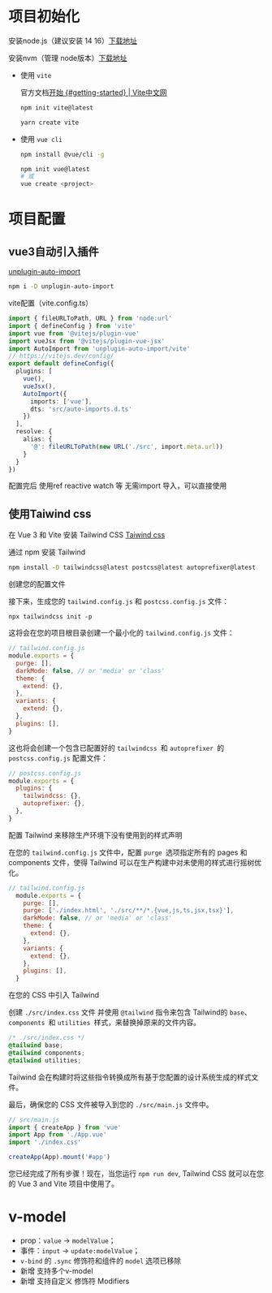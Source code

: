 # 项目初始化

安装node.js（建议安装 14 16）[下载地址](https://nodejs.org/zh-cn/download/releases)

安装nvm（管理 node版本）[下载地址]( https://github.com/coreybutler/nvm-windows/releases)

- 使用 `vite`

  官方文档[开始 {#getting-started} | Vite中文网](https://vitejs.cn/guide/#overview)

  ```bash
  npm init vite@latest
  ```

  ```bash
  yarn create vite
  ```

  

- 使用 `vue cli`

  ```bash
  npm install @vue/cli -g
  ```

  ```bash
  npm init vue@latest
  # 或
  vue create <project>
  ```




# 项目配置

## vue3自动引入插件

[unplugin-auto-import](https://www.npmjs.com/package/unplugin-auto-import)

```bash
npm i -D unplugin-auto-import
```

vite配置（vite.config.ts）

```ts
import { fileURLToPath, URL } from 'node:url'
import { defineConfig } from 'vite'
import vue from '@vitejs/plugin-vue'
import vueJsx from '@vitejs/plugin-vue-jsx'
import AutoImport from 'unplugin-auto-import/vite'
// https://vitejs.dev/config/
export default defineConfig({
  plugins: [
    vue(),
    vueJsx(),
    AutoImport({
      imports: ['vue'],
      dts: 'src/auto-imports.d.ts'
    })
  ],
  resolve: {
    alias: {
      '@': fileURLToPath(new URL('./src', import.meta.url))
    }
  }
})

```

配置完后 使用ref reactive watch 等 无需import 导入，可以直接使用



##  使用Taiwind css

在 Vue 3 和 Vite 安装 Tailwind CSS [Taiwind css](https://www.w3cschool.cn/tailwind_css/tailwind_css-izj53p90.html?RECACHE=1) 

通过 npm 安装 Tailwind

```bash
npm install -D tailwindcss@latest postcss@latest autoprefixer@latest
```

创建您的配置文件

接下来，生成您的 `tailwind.config.js` 和 `postcss.config.js` 文件：

```
npx tailwindcss init -p
```

这将会在您的项目根目录创建一个最小化的 `tailwind.config.js` 文件：

```js
// tailwind.config.js
module.exports = {
  purge: [],
  darkMode: false, // or 'media' or 'class'
  theme: {
    extend: {},
  },
  variants: {
    extend: {},
  },
  plugins: [],
}
```

这也将会创建一个包含已配置好的 `tailwindcss `和 `autoprefixer `的 `postcss.config.js` 配置文件：

```js
// postcss.config.js
module.exports = {
  plugins: {
    tailwindcss: {},
    autoprefixer: {},
  },
}
```

配置 Tailwind 来移除生产环境下没有使用到的样式声明

在您的 `tailwind.config.js` 文件中，配置 `purge `选项指定所有的 pages 和 components 文件，使得 Tailwind 可以在生产构建中对未使用的样式进行摇树优化。

```js
// tailwind.config.js
  module.exports = {
    purge: [],
    purge: ['./index.html', './src/**/*.{vue,js,ts,jsx,tsx}'],
    darkMode: false, // or 'media' or 'class'
    theme: {
      extend: {},
    },
    variants: {
      extend: {},
    },
    plugins: [],
  }
```

在您的 CSS 中引入 Tailwind

创建 `./src/index.css` 文件 并使用 `@tailwind` 指令来包含 Tailwind的 `base`、 `components `和 `utilities `样式，来替换掉原来的文件内容。

```css
/* ./src/index.css */
@tailwind base;
@tailwind components;
@tailwind utilities;
```

Tailwind 会在构建时将这些指令转换成所有基于您配置的设计系统生成的样式文件。

最后，确保您的 CSS 文件被导入到您的 `./src/main.js` 文件中。

```js
// src/main.js
import { createApp } from 'vue'
import App from './App.vue'
import './index.css'

createApp(App).mount('#app')
```

您已经完成了所有步骤！现在，当您运行 `npm run dev`, Tailwind CSS 就可以在您的 Vue 3 and Vite 项目中使用了。



# v-model

- prop：`value` -> `modelValue`；
- 事件：`input` -> `update:modelValue`；
- `v-bind` 的 `.sync` 修饰符和组件的 `model` 选项已移除
- 新增 支持多个v-model
- 新增 支持自定义 修饰符 Modifiers

